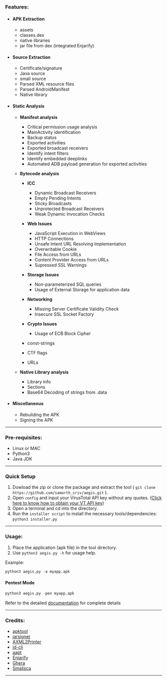 ### Features:

* #### APK Extraction
    * assets
    * classes.dex
    * native libraries
    * jar file from dex (integrated Enjarify)

* #### Source Extraction
    * Certificate/signature
    * Java source
    * smali source
    * Parsed XML resource files
    * Parsed AndroidManifest
    * Native library

* #### Static Analysis
    * **Manifest analysis**
        * Critical permission usage analysis
        * MainActivity identification
        * Backup status
        * Exported activities
        * Exported broadcast receivers
        * Identify intent filters
        * Identify embedded deeplinks
        * Automated ADB payload generation for exported activities
        
    * **Bytecode analysis**
        * **ICC**
            * Dynamic Broadcast Receivers
            * Empty Pending Intents
            * Sticky Broadcasts 
            * Unprotected Broadcast Receivers
            * Weak Dynamic Invocation Checks
        * **Web Issues**
            * JavaScript Execution in WebViews
            * HTTP Connections
            * Unsafe Intent URL Resolving Implementation
            * Overwritable Cookie
            * File Access from URLs
            * Content Provider Access from URLs
            * Supressed SSL Warnings
        * **Storage Issues**
            * Non-parameterized SQL queries
            * Usage of External Storage for application data
        * **Networking**
            * Missing Server Certificate Validity Check
            * Insecure SSL Socket Factory
        * **Crypto Issues**
            * Usage of ECB Block Cipher
        
        * const-strings
        * CTF flags
        * URLs
    * **Native Library analysis**
        * Library info
        * Sections
        * Base64 Decoding of strings from .data

* #### Miscellaneous
    * Rebuilding the APK
    * Signing the APK


---

### Pre-requisites:

* Linux or MAC
* Python3
* Java JDK

---

### Quick Setup

1. Dowload the zip or clone the package and extract the tool ( ```git clone https://github.com/samarth_sriv/aegis.git``` ).
2. Open ```config``` and input your VirusTotal API key without any quotes. ([Click here to know how to obtain your VT API key](https://community.mcafee.com/t5/Documents/How-to-get-a-VirusTotal-public-API-Key/ta-p/552797))
3. Open a terminal and cd into the directory.
4. Run the ```installer script``` to install the necessary tools/dependencies:
   ```python3 installer.py```

---
### Usage:

1. Place the application (apk file) in the tool directory.
2. Use ```python3 aegis.py -h``` for usage help.

Example:  

```python
python3 aegis.py -a myapp.apk
```

#### Pentest Mode

```python
python3 aegis.py -pen myapp.apk
```

Refer to the detailed [documentation](hhttps://github.com/samarth_sriv-r3v0/aegis/wiki) for complete details

---

### Credits:

* [apktool](https://ibotpeaches.github.io/Apktool/)
* [jarsigner](https://github.com/appium/sign)
* [AXML2Printer](https://code.google.com/archive/p/android4me/downloads)
* [jd-cli](https://github.com/kwart/jd-cmd)
* [aapt](https://developer.android.com/studio/command-line/index.html)
* [Enjarify](https://github.com/google/enjarify)
* [Ghera](https://bitbucket.org/secure-it-i/android-app-vulnerability-benchmarks/src/master/)
* [Smalisca](https://github.com/dorneanu/smalisca)

---


